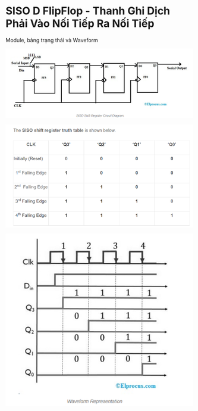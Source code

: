 # SISO D FlipFlop - Thanh Ghi Dịch Phải Vào Nối Tiếp Ra Nối Tiếp

Module, bảng trạng thái và Waveform

![Sơ đồ khối](img/DiagramModule.png)

![Bảng trạng thái](img/TrueTable.png)

![Waveform](img/Waveform.png)
